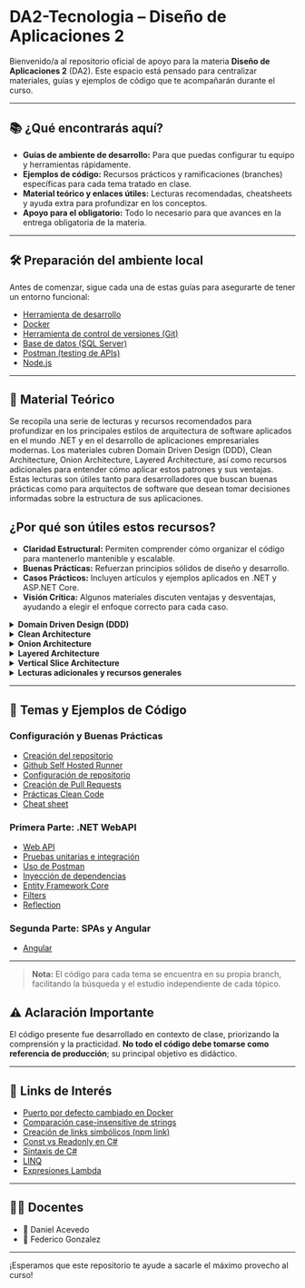 # DA2-Tecnologia – Diseño de Aplicaciones 2

Bienvenido/a al repositorio oficial de apoyo para la materia **Diseño de Aplicaciones 2** (DA2). Este espacio está pensado para centralizar materiales, guías y ejemplos de código que te acompañarán durante el curso.

---

## 📚 ¿Qué encontrarás aquí?

- **Guías de ambiente de desarrollo:** Para que puedas configurar tu equipo y herramientas rápidamente.
- **Ejemplos de código:** Recursos prácticos y ramificaciones (branches) específicas para cada tema tratado en clase.
- **Material teórico y enlaces útiles:** Lecturas recomendadas, cheatsheets y ayuda extra para profundizar en los conceptos.
- **Apoyo para el obligatorio:** Todo lo necesario para que avances en la entrega obligatoria de la materia.

---

## 🛠️ Preparación del ambiente local

Antes de comenzar, sigue cada una de estas guías para asegurarte de tener un entorno funcional:

- [Herramienta de desarrollo](https://github.com/daniel18acevedo/DA2-Tecnologia/blob/main/ide.md)
- [Docker](https://github.com/daniel18acevedo/DA2-Tecnologia/blob/main/docker.md)
- [Herramienta de control de versiones (Git)](./control-version-git.md)
- [Base de datos (SQL Server)](./sql-server.md)
- [Postman (testing de APIs)](./client-http.md)
- [Node.js](node-js.md)

---

## 📖 Material Teórico

Se recopila una serie de lecturas y recursos recomendados para profundizar en los principales estilos de arquitectura de software aplicados en el mundo .NET y en el desarrollo de aplicaciones empresariales modernas. Los materiales cubren Domain Driven Design (DDD), Clean Architecture, Onion Architecture, Layered Architecture, así como recursos adicionales para entender cómo aplicar estos patrones y sus ventajas. Estas lecturas son útiles tanto para desarrolladores que buscan buenas prácticas como para arquitectos de software que desean tomar decisiones informadas sobre la estructura de sus aplicaciones.

## ¿Por qué son útiles estos recursos?
- **Claridad Estructural:** Permiten comprender cómo organizar el código para mantenerlo mantenible y escalable.
- **Buenas Prácticas:** Refuerzan principios sólidos de diseño y desarrollo.
- **Casos Prácticos:** Incluyen artículos y ejemplos aplicados en .NET y ASP.NET Core.
- **Visión Crítica:** Algunos materiales discuten ventajas y desventajas, ayudando a elegir el enfoque correcto para cada caso.

<details>
<summary><strong>Domain Driven Design (DDD)</strong></summary>

**Resumen:**  
El Diseño Guiado por el Dominio (DDD) es una metodología que centra el desarrollo de software en el conocimiento profundo del dominio del negocio, facilitando la colaboración entre expertos técnicos y de negocio. DDD promueve la creación de modelos ricos en significado, una separación clara entre las distintas capas del sistema y la evolución constante del software junto al negocio.

**Utilidad:**  
Estos recursos te ayudarán a entender cómo el diseño guiado por el dominio puede mejorar la alineación entre el software y los procesos de negocio, facilitando la colaboración con expertos del dominio y la evolución de la aplicación.

**Lecturas:**
- [Domain-Driven Design - Martin Fowler](https://martinfowler.com/bliki/DomainDrivenDesign.html)
- [Principios, beneficios y elementos de DDD (Español)](https://medium.com/@jonathanloscalzo/domain-driven-design-principios-beneficios-y-elementos-primera-parte-aad90f30aa35)
- [Implementando Clean Architecture y DDD en .NET Core](https://medium.com/vx-company/implementing-clean-architecture-ddd-style-in-net-core-3bc3899f5978)
- [DDD en aplicaciones ASP.NET Core](https://enlabsoftware.com/development/domain-driven-design-in-asp-net-core-applications.html)
- [Qué es un Domain Service y cuándo usarlo](https://www.linkedin.com/posts/milan-jovanovic_what-is-a-domain-service-and-when-do-you-activity-7110219840128245760-XImd?utm_source=share&utm_medium=member_desktop)
</details>

<details>
<summary><strong>Clean Architecture</strong></summary>

**Resumen:**  
Clean Architecture es una propuesta para organizar el código de forma que la lógica de negocio quede aislada de frameworks, UI, y detalles de infraestructura, facilitando el testeo, la mantenibilidad y la independencia tecnológica. Propone capas concéntricas donde el dominio y los casos de uso ocupan el centro.

**Utilidad:**  
Te permitirá conocer cómo separar responsabilidades en tu código para lograr aplicaciones mantenibles, testables y flexibles ante cambios de requerimientos o tecnología.

**Lecturas:**
- [Clean Architecture en .NET Core](https://www.bytehide.com/blog/clean-architecture-net-core)
- [Enfoque práctico a Clean Architecture en C#](https://maherz.medium.com/a-practical-approach-to-clean-architecture-in-c-net-13fe27ea23b1)
- [Por qué Clean Architecture es ideal para sistemas complejos](https://www.linkedin.com/posts/milan-jovanovic_why-is-clean-architecture-great-for-complex-activity-7105508795883098112-EnpB?utm_source=share&utm_medium=member_desktop)
- [Clean Architecture: Principios y ventajas](https://www.linkedin.com/posts/milan-jovanovic_clean-architecture-activity-7101811343980150784-5BOp?utm_source=share&utm_medium=member_desktop)
</details>

<details>
<summary><strong>Onion Architecture</strong></summary>

**Resumen:**  
Onion Architecture es un patrón que busca proteger el núcleo de la aplicación (el dominio) rodeándolo de capas que dependen hacia adentro, logrando así independencia respecto a frameworks o mecanismos externos. Favorece la mantenibilidad y la facilidad para realizar pruebas unitarias.

**Utilidad:**  
Ofrecen una visión sobre cómo proteger el núcleo de la aplicación y lograr independencia respecto a frameworks, facilitando el mantenimiento y pruebas.

**Lecturas:**
- [Introducción a Onion Architecture (Jeffrey Palermo)](https://jeffreypalermo.com/2008/07/the-onion-architecture-part-1/)
- [Onion Architecture explicada (Medium)](https://medium.com/the-software-architecture-chronicles/onion-architecture-79529d127f85)
- [Onion Architecture en sistemas C#](https://www.clarity-ventures.com/articles/c-onion-based-architecture#:~:text=Onion%20architecture%20is%20a%20software,strong%20and%20cohesive%20system%20core.)
- [Onion Architecture en ASP.NET Core](https://code-maze.com/onion-architecture-in-aspnetcore/)
</details>

<details>
<summary><strong>Layered Architecture</strong></summary>

**Resumen:**  
La arquitectura en capas es uno de los patrones más tradicionales y ampliamente adoptados en el desarrollo de software empresarial. Se basa en dividir la aplicación en capas bien definidas (por ejemplo: presentación, lógica, acceso a datos), permitiendo separar responsabilidades y facilitar el mantenimiento.

**Utilidad:**  
Ayudan a comprender la tradicional separación de responsabilidades en capas (presentación, lógica de negocio, datos) y cómo aplicar este patrón en proyectos reales.

**Lecturas:**
- [Arquitectura en capas con ASP.NET Core y EF Core](https://medium.com/aspnetrun/layered-architecture-with-asp-net-core-entity-framework-core-and-razor-pages-53a54c4028e3)
- [Comparativa Onion vs Three Layer Architecture](https://medium.com/swlh/onion-architecture-vs-three-layer-59a9ba2c6e02)
- [El patrón de arquitectura en capas](https://medium.com/kayvan-kaseb/the-layered-architecture-pattern-in-software-architecture-324922d381ad)
</details>

<details>
<summary><strong>Vertical Slice Architecture</strong></summary>

**Resumen:**  
Vertical Slice Architecture propone organizar el código por funcionalidades o "slices" verticales (casos de uso), en lugar de por capas técnicas. Cada slice abarca desde la entrada (por ejemplo, un endpoint) hasta el dominio y la persistencia, permitiendo que cada funcionalidad evolucione de forma independiente.

**Utilidad:**  
Descubrirás una alternativa moderna a la organización tradicional por capas, enfocada en separar la lógica de negocio por caso de uso o funcionalidad. Esto facilita la mantenibilidad, la escalabilidad y la entrega incremental de funcionalidades, especialmente útil para equipos ágiles y proyectos que requieren adaptación constante.

**Lecturas:**
- [The problem with Clean Architecture: Vertical Slices](https://medium.com/design-microservices-architecture-with-patterns/the-problem-with-clean-architecture-vertical-slices-111537c0ffcb#:~:text=In%20a%20Vertical%20Slice%20architecture,are%20delivered%20over%20the%20web.)
- [Vertical Slice Architecture (YouTube: KqWNtCpjUi8)](https://www.youtube.com/watch?v=KqWNtCpjUi8&t=19)
- [Presentación, Dominio y Capa de Datos - Martin Fowler](https://martinfowler.com/bliki/PresentationDomainDataLayering.html)
</details>

<details>
<summary><strong>Lecturas adicionales y recursos generales</strong></summary>

**Resumen:**  
Estos recursos complementan los estilos arquitectónicos principales, presentando guías y reflexiones de expertos sobre patrones, buenas prácticas y decisiones de diseño que afectan a la arquitectura de aplicaciones modernas.

**Utilidad:**  
Complementan los conceptos, presentan discusiones críticas sobre los patrones y muestran ejemplos prácticos y recomendaciones de expertos reconocidos.

**Lecturas:**
- [Guía de arquitecturas comunes de aplicaciones web en Azure (.NET)](https://learn.microsoft.com/en-us/dotnet/architecture/modern-web-apps-azure/common-web-application-architectures)
- [Principios de Layering (Martin Fowler)](https://martinfowler.com/bliki/LayeringPrinciples.html)
</details>

---

## 🚀 Temas y Ejemplos de Código

### Configuración y Buenas Prácticas

- [Creación del repositorio](https://github.com/daniel18acevedo/DA2-Tecnologia/tree/repo-creation)
- [Github Self Hosted Runner](https://github.com/IngSoft-DA2/DA2-Tecnologia/blob/main/github-self-hosted-runner-docker.md)
- [Configuración de repositorio](https://github.com/daniel18acevedo/DA2-Tecnologia/tree/repo-configuration)
- [Creación de Pull Requests](https://github.com/daniel18acevedo/DA2-Tecnologia/tree/pr-creation)
- [Prácticas Clean Code](https://github.com/daniel18acevedo/DA2-Tecnologia/blob/main/clean-code.md)
- [Cheat sheet](https://github.com/daniel18acevedo/DA2-Tecnologia/blob/main/cheat-sheet.md)

### Primera Parte: .NET WebAPI

- [Web API](https://github.com/daniel18acevedo/DA2-Tecnologia/tree/web-api)
- [Pruebas unitarias e integración](https://github.com/daniel18acevedo/DA2-Tecnologia/tree/unit-testing)
- [Uso de Postman](https://github.com/daniel18acevedo/DA2-Tecnologia/tree/postman)
- [Inyección de dependencias](https://github.com/daniel18acevedo/DA2-Tecnologia/tree/dependency-injection)
- [Entity Framework Core](https://github.com/daniel18acevedo/DA2-Tecnologia/tree/ef-core)
- [Filters](https://github.com/daniel18acevedo/DA2-Tecnologia/tree/filters)
- [Reflection](https://github.com/daniel18acevedo/DA2-Tecnologia/tree/reflection)

### Segunda Parte: SPAs y Angular

- [Angular](https://github.com/daniel18acevedo/DA2-Tecnologia/tree/angular)

---

> **Nota:** El código para cada tema se encuentra en su propia branch, facilitando la búsqueda y el estudio independiente de cada tópico.

## ⚠️ Aclaración Importante

El código presente fue desarrollado en contexto de clase, priorizando la comprensión y la practicidad. **No todo el código debe tomarse como referencia de producción**; su principal objetivo es didáctico.

---

## 🔗 Links de Interés

- [Puerto por defecto cambiado en Docker](https://learn.microsoft.com/en-us/dotnet/core/compatibility/containers/8.0/aspnet-port)
- [Comparación case-insensitive de strings](https://github.com/npgsql/efcore.pg/issues/1498)
- [Creación de links simbólicos (npm link)](https://github.com/nwheels-io/NuLink)
- [Const vs Readonly en C#](https://josipmisko.com/posts/c-sharp-const-vs-readonly)
- [Sintaxis de C#](https://www.tutorialspoint.com/csharp/index.htm)
- [LINQ](https://learn.microsoft.com/en-us/dotnet/csharp/linq/)
- [Expresiones Lambda](https://learn.microsoft.com/en-us/dotnet/csharp/language-reference/operators/lambda-expressions)

---

## 👨‍🏫 Docentes

- 👾 Daniel Acevedo
- 👾 Federico Gonzalez

---

¡Esperamos que este repositorio te ayude a sacarle el máximo provecho al curso!
